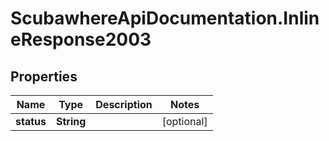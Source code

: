 # ScubawhereApiDocumentation.InlineResponse2003

## Properties
Name | Type | Description | Notes
------------ | ------------- | ------------- | -------------
**status** | **String** |  | [optional] 


